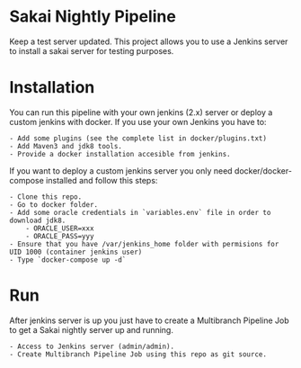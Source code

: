 # Sakai Nightly Pipeline

Keep a test server updated.
This project allows you to use a Jenkins server to install a sakai server for testing purposes.

# Installation

You can run this pipeline with your own jenkins (2.x) server or deploy a custom jenkins with docker. If you use your own Jenkins you have to:

	- Add some plugins (see the complete list in docker/plugins.txt)
	- Add Maven3 and jdk8 tools.
	- Provide a docker installation accesible from jenkins.

If you want to deploy a custom jenkins server you only need docker/docker-compose installed and follow this steps:

	- Clone this repo.
	- Go to docker folder.
	- Add some oracle credentials in `variables.env` file in order to download jdk8.
		- ORACLE_USER=xxx
		- ORACLE_PASS=yyy
	- Ensure that you have /var/jenkins_home folder with permisions for UID 1000 (container jenkins user)
	- Type `docker-compose up -d`

# Run

After jenkins server is up you just have to create a Multibranch Pipeline Job to get a Sakai nightly server up and running.

	- Access to Jenkins server (admin/admin).
	- Create Multibranch Pipeline Job using this repo as git source.
	
 